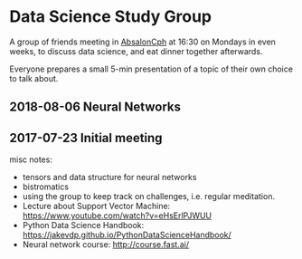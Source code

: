 # Data Science Study Group

A group of friends meeting in [AbsalonCph](http://absaloncph.dk/) at 16:30 on Mondays in even weeks, to discuss data science, and eat dinner together afterwards.

Everyone prepares a small 5-min presentation of a topic of their own choice to talk about.

## 2018-08-06 Neural Networks

## 2017-07-23 Initial meeting

misc notes:

- tensors and data structure for neural networks
- bistromatics
- using the group to keep track on challenges, i.e. regular meditation.
- Lecture about Support Vector Machine: <https://www.youtube.com/watch?v=eHsErlPJWUU>
- Python Data Science Handbook: <https://jakevdp.github.io/PythonDataScienceHandbook/>
- Neural network course: <http://course.fast.ai/>
